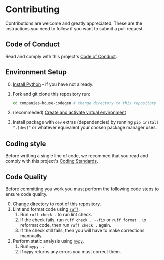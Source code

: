 # Contributing

Contributions are welcome and greatly appreciated. These are the instructions
you need to follow if you want to submit a pull request.

## Code of Conduct

Read and comply with this project's [Code of Conduct](CODE_OF_CONDUCT.md).

## Environment Setup

0. [Install Python](install-python.md) - if you have not already.
1. Fork and git clone this repository run:

    ```sh
    cd companies-house-codegen # change directory to this repository
    ```

2. (recommeded) [Create and activate virtual environment](virtual-environments.md)
3. Install package with `dev` extras (dependencies) by running `pip install ".[dev]"`
   or whatever equivalent your chosen package manager uses.

## Coding style

Before writting a single line of code, we recommed that you read and comply
with this project's [Coding Standards](coding-standards.md).

## Code Quality

Before committing you work you must perform the following code steps
to ensure code quality.

0. Change directory to root of this repository.
1. Lint and format code using [`ruff`](https://astral.sh/ruff).
    1. Run `ruff check .` to run lint check.
    2. If the check fails, run `ruff check . --fix` or `ruff format .` to reformat code,
      then run `ruff check .` again.
    3. If the check still fails, then you will have to make corrections mannually.
2. Perform static analysis using [`mypy`](https://mypy.readthedocs.io/en/stable/).
    1. Run `mypy .`.
    2. If `mypy` returns any errors you must correct them.
